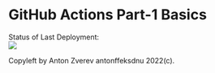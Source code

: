 # GitHub Actions Part-1 Basics


Status of Last Deployment:<br>
<img src="https://github.com/antonffeksdnu/github-actions-my-1/workflows/github-actions-my-1/badge.svg?branch=master"><br>


Copyleft by Anton Zverev antonffeksdnu 2022(c).
